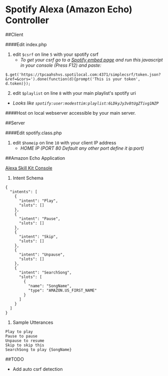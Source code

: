 Spotify Alexa (Amazon Echo) Controller
===================

##Client

####Edit index.php

1) edit `$csrf` on line `5` with your spotify csrf  
	- *To get your csrf go to a [Spotify embed page](https://embed.spotify.com/?uri=spotify:user:modesttim:playlist:6LDkyJy3v8tUgZTivg1NZP) and run this javascript in your console (Press F12) and paste:*
```
$.get('https://tpcaahshvs.spotilocal.com:4371/simplecsrf/token.json?&ref=&cors=').done(function(d){prompt('This is your token', d.token)});	
```

2) edit `$playlist` on line `8` with your main playlist's spotify uri
- *Looks like `spotify:user:modesttim:playlist:6LDkyJy3v8tUgZTivg1NZP`*

####Host on local webserver accessible by your main server.

##Server

####Edit spotify.class.php

1) edit `$homeip` on line `10` with your client IP address
	- *HOME IP (PORT 80 Default any other port define it ip:port)*

##Amazon Echo Application

[Alexa Skill Kit Console](https://developer.amazon.com/edw/home.html#/skills/list)

1) Intent Schema
```
{
  "intents": [
    {
      "intent": "Play",
      "slots": []
    },
    {
      "intent": "Pause",
      "slots": []
    },
    {
      "intent": "Skip",
      "slots": []
    },
    {
      "intent": "Unpause",
      "slots": []
    },
    {
      "intent": "SearchSong",
      "slots": [
        {
          "name": "SongName",
          "type": "AMAZON.US_FIRST_NAME"
        }
      ]
    }
  ]
}
```

1) Sample Utterances
```
Play to play
Pause to pause
Unpause to resume
Skip to skip this
SearchSong to play {SongName}
```

##TODO
- Add auto csrf detection